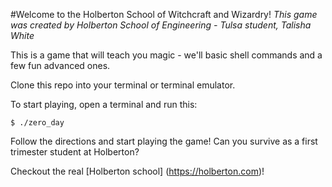 #Welcome to the Holberton School of Witchcraft and Wizardry!
*This game was created by Holberton School of Engineering - Tulsa student, Talisha White*

This is a game that will teach you magic - we'll basic shell commands and a few fun advanced ones.

Clone this repo into your terminal or terminal emulator. 

To start playing, open a terminal and run this:

```
$ ./zero_day
```
Follow the directions and start playing the game! Can you survive as a first trimester student at Holberton?

Checkout the real [Holberton school] (https://holberton.com)!